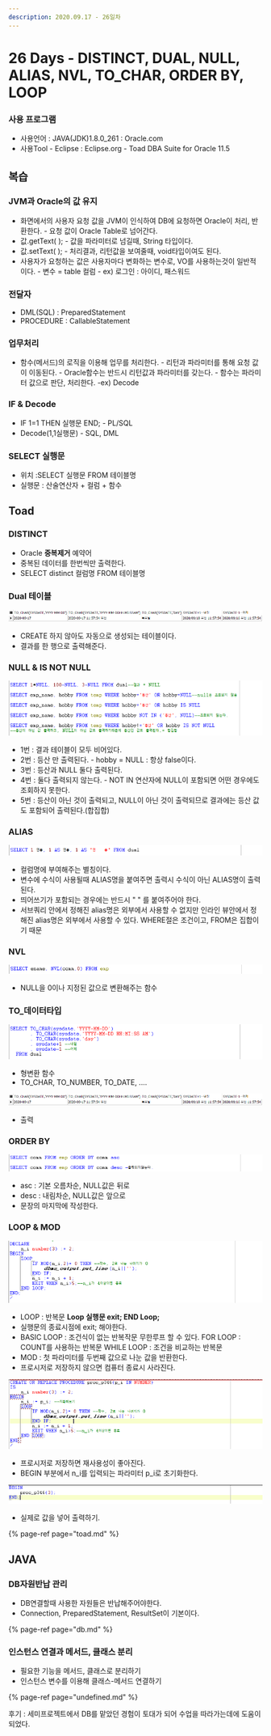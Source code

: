 ```yaml
---
description: 2020.09.17 - 26일차
---
```


# 26 Days - DISTINCT, DUAL, NULL, ALIAS, NVL, TO\_CHAR, ORDER BY, LOOP

### 사용 프로그램

* 사용언어 : JAVA\(JDK\)1.8.0\_261 : Oracle.com
* 사용Tool  - Eclipse : Eclipse.org - Toad DBA Suite for Oracle 11.5

## 복습

### JVM과 Oracle의 값 유지

* 화면에서의 사용자 요청 값을 JVM이 인식하여 DB에 요청하면 Oracle이 처리, 반환한다. - 요청 값이 Oracle Table로 넘어간다.
* 값.getText\( \); - 값을 파라미터로 넘길때, String 타입이다.
* 값.setText\( \); - 처리결과, 리턴값을 보여줄때, void타입이여도 된다.
* 사용자가 요청하는 값은 사용자마다 변화하는 변수로, VO를 사용하는것이 일반적이다. - 변수 = table 컬럼 - ex\) 로그인 : 아이디, 패스워드 

### 전달자

* DML\(SQL\) : PreparedStatement
* PROCEDURE : CallableStatement

### 업무처리

* 함수\(메서드\)의 로직을 이용해 업무를 처리한다. - 리턴과 파라미터를 통해 요청 값이 이동된다. - Oracle함수는 반드시 리턴값과 파라미터를 갖는다. - 함수는 파라미터 값으로 판단, 처리한다. -ex\) Decode

### IF & Decode

* IF 1=1 THEN 실행문 END; - PL/SQL
* Decode\(1,1실행문\) - SQL, DML

### SELECT 실행문

* 위치 :SELECT 실행문 FROM 테이블명
* 실행문 : 산술연산자 + 컬럼 + 함수

## Toad

### DISTINCT

* Oracle **중복제거** 예약어
* 중복된 데이터를 한번씩만 출력한다.
* SELECT distinct 컬럼명 FROM 테이블명

### Dual 테이블

![](../../../.gitbook/assets/dual-sysdate.png)

* CREATE 하지 않아도 자동으로 생성되는 테이블이다.
* 결과를 한 행으로 출력해준다.

### NULL & IS NOT NULL

![](../../../.gitbook/assets/1%20%289%29.png)

* 1번 : 결과 테이블이 모두 비어있다.
* 2번 : 등산 만 출력된다.  -  hobby = NULL : 항상 false이다.
* 3번 : 등산과 NULL 둘다 출력된다.
* 4번 : 둘다 출력되지 않는다.  -  NOT IN 연산자에 NULL이 포함되면 어떤 경우에도 조회하지 못한다.
* 5번 : 등산이 아닌 것이 출력되고, NULL이 아닌 것이 출력되므로 결과에는 등산 값도 포함되어 출력된다.\(합집합\)

### ALIAS

![](../../../.gitbook/assets/2%20%288%29.png)

* 컬럼명에 부여해주는 별칭이다. 
* 변수에 수식이 사용될때 ALIAS명을 붙여주면 출력시 수식이 아닌 ALIAS명이 출력된다.
* 띄어쓰기가 포함되는 경우에는 반드시 " " 를 붙여주어야 한다.
* 서브쿼리 안에서 정해진 alias명은 외부에서 사용할 수 없지만 인라인 뷰안에서 정해진 alias명은 외부에서 사용할 수 있다. WHERE절은 조건이고, FROM은 집합이기 때문

### NVL

![](../../../.gitbook/assets/3%20%289%29.png)

* NULL을 0이나 지정된 값으로 변환해주는 함수

### TO\_데이터타입

![](../../../.gitbook/assets/4%20%289%29.png)

* 형변환 함수
* TO\_CHAR, TO\_NUMBER, TO\_DATE, ....

![](../../../.gitbook/assets/dual-sysdate.png)

* 출력

### ORDER BY

![](../../../.gitbook/assets/5%20%288%29.png)

* asc : 기본 오름차순, NULL값은 뒤로
* desc : 내림차순, NULL값은 앞으로
* 문장의 마지막에 작성한다.

### LOOP & MOD

![](../../../.gitbook/assets/6%20%285%29.png)

* LOOP : 반복문  **Loop 실행문 exit; END Loop;**
* 실행문의 종료시점에 exit; 해야한다.
* BASIC LOOP  : 조건식이 없는 반복작문 무한루프 할 수 있다. FOR LOOP      : COUNT를 사용하는 반복문 WHILE LOOP : 조건을 비교하는 반복문
* MOD : 첫 파라미터를 두번째 값으로 나눈 값을 반환한다.
* 프로시저로 저장하지 않으면 컴퓨터 종료시 사라진다.

![](../../../.gitbook/assets/6-2.png)

* 프로시저로 저장하면 재사용성이 좋아진다.
* BEGIN 부분에서 n\_i를 입력되는 파라미터 p\_i로 초기화한다.

![](../../../.gitbook/assets/6-3%20%281%29.png)

* 실제로 값을 넣어 출력하기.

{% page-ref page="toad.md" %}

## JAVA

### DB자원반납 관리

* DB연결할때 사용한 자원들은 반납해주어야한다.
* Connection, PreparedStatement, ResultSet이 기본이다.

{% page-ref page="db.md" %}

### 인스턴스 연결과 메서드, 클래스 분리

* 필요한 기능을 메서드, 클래스로 분리하기
* 인스턴스 변수를 이용해 클래스-메서드 연결하기

{% page-ref page="undefined.md" %}

후기 : 세미프로젝트에서 DB를 맡았던 경험이 토대가 되어 수업을 따라가는데에 도움이 되었다.


